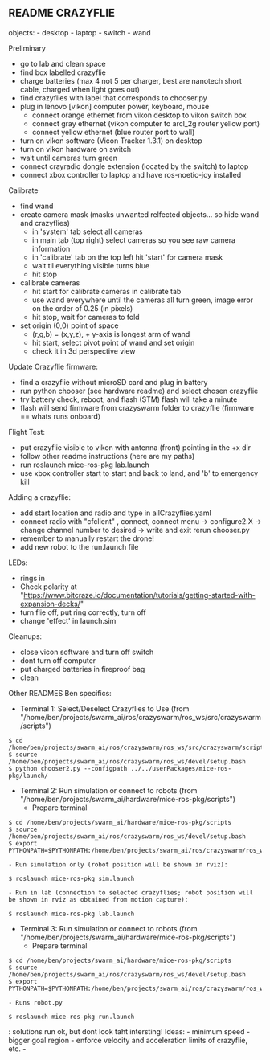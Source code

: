 

## README CRAZYFLIE

objects: 
	- desktop 
	- laptop 
	- switch 
	- wand 


Preliminary 
- go to lab and clean space
- find box labelled crazyflie
- charge batteries (max 4 not 5 per charger, best are nanotech short cable, charged when light goes out)
- find crazyflies with label that corresponds to chooser.py 
- plug in lenovo [vikon] computer power, keyboard, mouse
	- connect orange ethernet from vikon desktop to vikon switch box 
	- connect gray ethernet (vikon computer to arcl_2g router yellow port)  
	- connect yellow ethernet (blue router port to wall)  
- turn on vikon software (Vicon Tracker 1.3.1) on desktop  
- turn on vikon hardware on switch  
- wait until cameras turn green 
- connect crayradio dongle extension (located by the switch) to laptop 
- connect xbox controller to laptop and have ros-noetic-joy installed 

Calibrate
- find wand 
- create camera mask (masks unwanted relfected objects... so hide wand and crazyflies)
	- in 'system' tab select all cameras 
	- in main tab (top right) select cameras so you see raw camera information 
	- in 'calibrate' tab on the top left hit 'start' for camera mask 
	- wait til everything visible turns blue 
	- hit stop 
- calibrate cameras
	- hit start for calibrate cameras in calibrate tab
	- use wand everywhere until the cameras all turn green, image error on the order of 0.25 (in pixels)
	- hit stop, wait for cameras to fold 
- set origin (0,0) point of space
	- (r,g,b) = (x,y,z), + y-axis is longest arm of wand 
	- hit start, select pivot point of wand and set origin 
	- check it in 3d perspective view 

Update Crazyflie firmware: 
- find a crazyflie without microSD card and plug in battery 
- run python chooser (see hardware readme) and select chosen crazyflie
- try battery check, reboot, and flash (STM) flash will take a minute 
- flash will send firmware from crazyswarm folder to crazyflie (firmware == whats runs onboard)

Flight Test: 
- put crazyflie visible to vikon with antenna (front) pointing in the +x dir
- follow other readme instructions (here are my paths)
- run roslaunch mice-ros-pkg lab.launch
- use xbox controller start to start and back to land, and 'b' to emergency kill

Adding a crazyflie: 
- add start location and radio and type in allCrazyflies.yaml
- connect radio with "cfclient" , connect, connect menu -> configure2.X -> change channel number to desired -> write and exit 
rerun chooser.py 
- remember to manually restart the drone! 
- add new robot to the run.launch file 

LEDs: 
- rings in 
- Check polarity at "https://www.bitcraze.io/documentation/tutorials/getting-started-with-expansion-decks/"
- turn flie off, put ring correctly, turn off 
- change 'effect' in launch.sim 

Cleanups: 
- close vicon software and turn off switch 
- dont turn off computer 
- put charged batteries in fireproof bag 
- clean 



Other READMES Ben specifics: 

- Terminal 1: Select/Deselect Crazyflies to Use (from "/home/ben/projects/swarm_ai/ros/crazyswarm/ros_ws/src/crazyswarm/scripts")
```
$ cd /home/ben/projects/swarm_ai/ros/crazyswarm/ros_ws/src/crazyswarm/scripts
$ source /home/ben/projects/swarm_ai/ros/crazyswarm/ros_ws/devel/setup.bash
$ python chooser2.py --configpath ../../userPackages/mice-ros-pkg/launch/
```
- Terminal 2: Run simulation or connect to robots (from "/home/ben/projects/swarm_ai/hardware/mice-ros-pkg/scripts")
	- Prepare terminal
```
$ cd /home/ben/projects/swarm_ai/hardware/mice-ros-pkg/scripts
$ source /home/ben/projects/swarm_ai/ros/crazyswarm/ros_ws/devel/setup.bash
$ export PYTHONPATH=$PYTHONPATH:/home/ben/projects/swarm_ai/ros/crazyswarm/ros_ws/src/crazyswarm/scripts
```
	- Run simulation only (robot position will be shown in rviz):
```
$ roslaunch mice-ros-pkg sim.launch
```
	- Run in lab (connection to selected crazyflies; robot position will be shown in rviz as obtained from motion capture):
```
$ roslaunch mice-ros-pkg lab.launch
```

- Terminal 3: Run simulation or connect to robots (from "/home/ben/projects/swarm_ai/hardware/mice-ros-pkg/scripts")
	- Prepare terminal
```
$ cd /home/ben/projects/swarm_ai/hardware/mice-ros-pkg/scripts
$ source /home/ben/projects/swarm_ai/ros/crazyswarm/ros_ws/devel/setup.bash
$ export PYTHONPATH=$PYTHONPATH:/home/ben/projects/swarm_ai/ros/crazyswarm/ros_ws/src/crazyswarm/scripts
```
	- Runs robot.py 
```
$ roslaunch mice-ros-pkg run.launch
```


: solutions run ok, but dont look taht intersting! 
Ideas: 
	- minimum speed 
	- bigger goal region 
	- enforce velocity and acceleration limits of crazyflie, etc. 
	- 